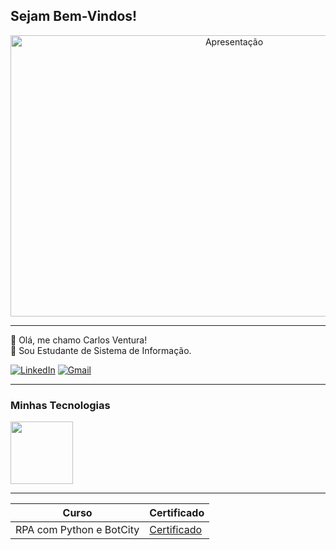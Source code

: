## Sejam Bem-Vindos!


<div align="center">
  <img src="https://images4.alphacoders.com/133/1332281.jpeg" alt="Apresentação" Width="700" height="450px">
</div>

------------------
:space_invader: Olá, me chamo Carlos Ventura!<br>
:speech_balloon: Sou Estudante de Sistema de Informação.<br>

[![LinkedIn](https://img.shields.io/badge/LinkedIn-blue?style=flat&logo=linkedin&logoColor=white)](https://www.linkedin.com/in/carloseduardovs/)
[![Gmail](https://img.shields.io/badge/Gmail-D14836?style=flat&logo=gmail&logoColor=white)](mailto:seuemail@gmail.com)




------------------

### Minhas Tecnologias 

<div style="display: flex;">
    <img src="https://cdn.jsdelivr.net/gh/devicons/devicon@latest/icons/python/python-original.svg" width="100px"/>  
</div>

------------------

| Curso | Certificado |
|-------| ------------|
|RPA com Python e BotCity| [Certificado](https://certificate.botcity.dev/verify/304497e515831)


